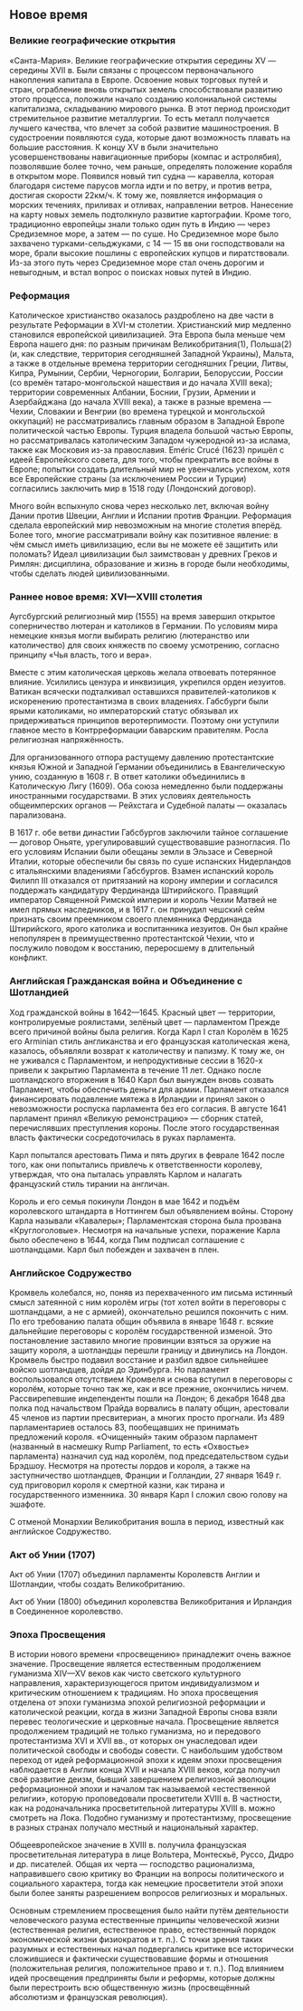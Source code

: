 ## Новое время

### Великие географические открытия

«Санта-Мария».
Великие географические открытия середины XV — середины XVII в. Были связаны с процессом первоначального накопления капитала в Европе. Освоение новых торговых путей и стран, ограбление вновь открытых земель способствовали развитию этого процесса, положили начало созданию колониальной системы капитализма, складыванию мирового рынка. В этот период происходит стремительное развитие металлургии. То есть металл получается лучшего качества, что влечет за собой развитие машиностроения. В судостроении появляются суда, которые дают возможность плавать на большие расстояния. К концу XV в были значительно усовершенствованы навигационные приборы (компас и астролябия), позволявшие более точно, чем раньше, определять положение корабля в открытом море. Появился новый тип судна — каравелла, которая благодаря системе парусов могла идти и по ветру, и против ветра, достигая скорости 22км/ч. К тому же, появляется информация о морских течениях, приливах и отливах, направлении ветров. Нанесение на карту новых земель подтолкнуло развитие картографии. Кроме того, традиционно европейцы знали только один путь в Индию — через Средиземное море, а затем — по суше. Но Средиземное море было захвачено турками-сельджуками, с 14 — 15 вв они господствовали на море, брали высокие пошлины с европейских купцов и пиратствовали. Из-за этого путь через Средиземное море стал очень дорогим и невыгодным, и встал вопрос о поисках новых путей в Индию.

### Реформация

Католическое христианство оказалось раздроблено на две части в результате Реформации в XVI-м столетии. Христианский мир медленно становился европейской цивилизацией. Эта Европа была меньше чем Европа нашего дня: по разным причинам Великобритания(1), Польша(2) (и, как следствие, территория сегодняшней Западной Украины), Мальта, а также в отдельные времена территории сегодняшних Греции, Литвы, Кипра, Румынии, Сербии, Черногории, Болгарии, Белоруссии, России (со времён татаро-монгольской нашествия и до начала XVIII века); территории современных Албании, Боснии, Грузии, Армении и Азербайджана (до начала XVIII века), а также в разные времена — Чехии, Словакии и Венгрии (во времена турецкой и монгольской оккупаций) не рассматривались главным образом в Западной Европе политической частью Европы. Турция владела большой частью Европы, но рассматривалась католическим Западом чужеродной из-за ислама, также как Московия из-за православия. Eméric Crucé (1623) пришёл с идеей Европейского совета, для того, чтобы прекратить все войны в Европе; попытки создать длительный мир не увенчались успехом, хотя все Европейские страны (за исключением России и Турции) согласились заключить мир в 1518 году (Лондонский договор).

Много войн вспыхнуло снова через несколько лет, включая войну Дании против Швеции, Англии и Испании против Франции. Реформация сделала европейский мир невозможным на многие столетия вперёд. Более того, многие рассматривали войну как позитивное явление: в чём смысл иметь цивилизацию, если вы не можете её защитить или поломать? Идеал цивилизации был заимствован у древних Греков и Римлян: дисциплина, образование и жизнь в городе были необходимы, чтобы сделать людей цивилизованными.

### Раннее новое время: XVI—XVIII столетия

Аугсбургский религиозный мир (1555) на время завершил открытое соперничество лютеран и католиков в Германии. По условиям мира немецкие князья могли выбирать религию (лютеранство или католичество) для своих княжеств по своему усмотрению, согласно принципу «Чья власть, того и вера».

Вместе с этим католическая церковь желала отвоевать потерянное влияние. Усилились цензура и инквизиция, укрепился орден иезуитов. Ватикан всячески подталкивал оставшихся правителей-католиков к искоренению протестантизма в своих владениях. Габсбурги были ярыми католиками, но императорский статус обязывал их придерживаться принципов веротерпимости. Поэтому они уступили главное место в Контрреформации баварским правителям. Росла религиозная напряжённость.

Для организованного отпора растущему давлению протестантские князья Южной и Западной Германии объединились в Евангелическую унию, созданную в 1608 г. В ответ католики объединились в Католическую Лигу (1609). Оба союза немедленно были поддержаны иностранными государствами. В этих условиях деятельность общеимперских органов — Рейхстага и Судебной палаты — оказалась парализована.

В 1617 г. обе ветви династии Габсбургов заключили тайное соглашение — договор Оньяте, урегулировавший существовавшие разногласия. По его условиям Испании были обещаны земли в Эльзасе и Северной Италии, которые обеспечили бы связь по суше испанских Нидерландов с итальянскими владениями Габсбургов. Взамен испанский король Филипп III отказался от притязаний на корону империи и согласился поддержать кандидатуру Фердинанда Штирийского. Правящий император Священной Римской империи и король Чехии Матвей не имел прямых наследников, и в 1617 г. он принудил чешский сейм признать своим преемником своего племянника Фердинанда Штирийского, ярого католика и воспитанника иезуитов. Он был крайне непопулярен в преимущественно протестантской Чехии, что и послужило поводом к восстанию, переросшему в длительный конфликт.

### Английская Гражданская война и Объединение с Шотландией

Ход гражданской войны в 1642—1645. Красный цвет — территории, контролируемые роялистами, зелёный цвет — парламентом
Прежде всего причиной войны была религия. Когда Карл I стал Королём в 1625 его Arminian стиль англиканства и его французская католическая жена, казалось, объявляли возврат к католичеству и папизму. К тому же, он не уживался с Парламентом, и непродуктивные сессии в 1620-х привели к закрытию Парламента в течение 11 лет. Однако после шотландского вторжения в 1640 Карл был вынужден вновь созвать Парламент, чтобы обеспечить деньги для армии. Парламент отказался финансировать подавление мятежа в Ирландии и принял закон о невозможности роспуска парламента без его согласия. В августе 1641 парламент принял «Великую ремонстрацию» — сборник статей, перечислявших преступления короны. После этого государственная власть фактически сосредоточилась в руках парламента.

Карл попытался арестовать Пима и пять других в феврале 1642 после того, как они попытались привлечь к ответственности королеву, утверждая, что она пыталась управлять Карлом и налагать французский стиль тирании на англичан.

Король и его семья покинули Лондон в мае 1642 и подъём королевского штандарта в Ноттингем был объявлением войны. Сторону Карла называли «Кавалеры»; Парламентская сторона была прозвана «Круглоголовые». Несмотря на начальные успехи, поражение Карла было обеспечено в 1644, когда Пим подписал соглашение с шотландцами. Карл был побежден и захвачен в плен.

### Английское Содружество

Кромвель колебался, но, поняв из перехваченного им письма истинный смысл затеянной с ним королём игры (тот хотел войти в переговоры с шотландцами, а не с армией), окончательно решился покончить с ним. По его требованию палата общин объявила в январе 1648 г. всякие дальнейшие переговоры с королём государственной изменой. Это постановление заставило многие провинции взяться за оружие на защиту короля, а шотландцы перешли границу и двинулись на Лондон. Кромвель быстро подавил восстание и разбил вдвое сильнейшее войско шотландцев, дойдя до Эдинбурга. Но парламент воспользовался отсутствием Кромвеля и снова вступил в переговоры с королём, которые точно так же, как и все прежние, окончились ничем. Рассвирепевшие индепенденты пошли на Лондон; 6 декабря 1648 два полка под начальством Прайда ворвались в палату общин, арестовали 45 членов из партии пресвитериан, а многих просто прогнали. Из 489 парламентариев осталось 83, пообещавших не принимать предложений короля. «Очищенный» таким образом парламент (названный в насмешку Rump Parliament, то есть «Охвостье» парламента) назначил суд над королём, под председательством судьи Брэдшоу. Несмотря на протесты лордов и короля, а также на заступничество шотландцев, Франции и Голландии, 27 января 1649 г. суд приговорил короля к смертной казни, как тирана и государственного изменника. 30 января Карл I сложил свою голову на эшафоте.

С отменой Монархии Великобритания вошла в период, известный как английское Содружество.

### Акт об Унии (1707)

Акт об Унии (1707) объединил парламенты Королевств Англии и Шотландии, чтобы создать Великобританию.

Акт об Унии (1800) объединил королевства Великобритания и Ирландия в Соединенное королевство.

### Эпоха Просвещения

В истории нового времени «просвещению» принадлежит очень важное значение. Просвещение является естественным продолжением гуманизма XIV—XV веков как чисто светского культурного направления, характеризующегося притом индивидуализмом и критическим отношением к традициям. Но эпоха просвещения отделена от эпохи гуманизма эпохой религиозной реформации и католической реакции, когда в жизни Западной Европы снова взяли перевес теологические и церковные начала. Просвещение является продолжением традиций не только гуманизма, но и передового протестантизма XVI и XVII вв., от которых он унаследовал идеи политической свободы и свободы совести. С наибольшим удобством переход от идей реформационной эпохи к идеям эпохи просвещения наблюдается в Англии конца XVII и начала XVIII веков, когда получил своё развитие деизм, бывший завершением религиозной эволюции реформационной эпохи и началом так называемой «естественной религии», которую проповедовали просветители XVIII в. В частности, как на родоначальника просветительной литературы XVIII в. можно смотреть на Лока. Подобно гуманизму и протестантизму, просвещение в разных странах получало местный и национальный характер.

Общеевропейское значение в XVIII в. получила французская просветительная литература в лице Вольтера, Монтескьё, Руссо, Дидро и др. писателей. Общая их черта — господство рационализма, направившего свою критику во Франции на вопросы политического и социального характера, тогда как немецкие просветители этой эпохи были более заняты разрешением вопросов религиозных и моральных.

Основным стремлением просвещения было найти путём деятельности человеческого разума естественные принципы человеческой жизни (естественная религия, естественное право, естественный порядок экономической жизни физиократов и т. п.). С точки зрения таких разумных и естественных начал подвергались критике все исторически сложившиеся и фактически существовавшие формы и отношения (положительная религия, положительное право и т. п.). Под влиянием идей просвещения предприняты были и реформы, которые должны были перестроить всю общественную жизнь (просвещённый абсолютизм и французская революция).

